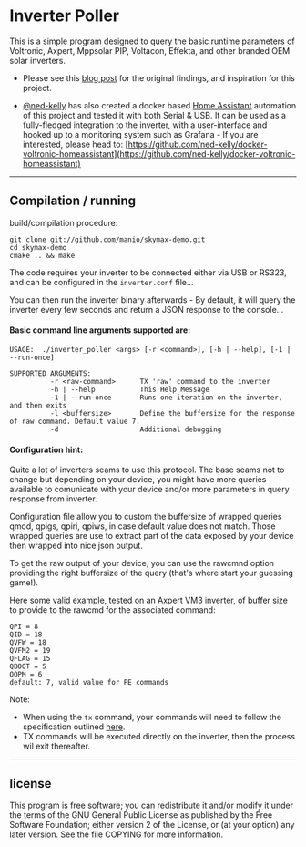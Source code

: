 # Inverter Poller

This is a simple program designed to query the basic runtime parameters of Voltronic, Axpert, Mppsolar PIP, Voltacon, Effekta, and other branded OEM solar inverters.

- Please see this [blog post](https://skyboo.net/2017/03/monitoring-voltronic-power-axpert-mex-inverter-under-linux/) for the original findings, and inspiration for this project.

- [@ned-kelly](https://github.com/ned-kelly/) has also created a docker based [Home Assistant](https://www.home-assistant.io/) automation of this project and tested
it with both Serial & USB. It can be used as a fully-fledged integration to the inverter, with a user-interface and hooked up to a monitoring system such as Grafana - If you are interested, please head to:
[https://github.com/ned-kelly/docker-voltronic-homeassistant](https://github.com/ned-kelly/docker-voltronic-homeassistant)

------------------------------------------------------------

## Compilation / running

build/compilation procedure:

```
git clone git://github.com/manio/skymax-demo.git
cd skymax-demo
cmake .. && make
```

The code requires your inverter to be connected either via USB or RS323, and can be configured in the `inverter.conf` file... 


You can then run the inverter binary afterwards - By default, it will query the inverter every few seconds and return a JSON response to the console...


#### Basic command line arguments supported are:

```
USAGE:  ./inverter_poller <args> [-r <command>], [-h | --help], [-1 | --run-once]

SUPPORTED ARGUMENTS:
          -r <raw-command>      TX 'raw' command to the inverter
          -h | --help           This Help Message
          -1 | --run-once       Runs one iteration on the inverter, and then exits
          -l <buffersize>       Define the buffersize for the response of raw command. Default value 7. 
          -d                    Additional debugging

```

#### Configuration hint:

Quite a lot of inverters seams to use this protocol. The base seams not to change but depending on your device, you might have more queries available to comunicate with your device and/or more parameters in query response from inverter. 

Configuration file allow you to custom the buffersize of wrapped queries qmod, qpigs, qpiri, qpiws, in case default value does not match. Those wrapped queries are use to extract part of the data exposed by your device then wrapped into nice json output.

To get the raw output of your device, you can use the rawcmnd option providing the right buffersize of the query (that's where start your guessing game!).

Here some valid example, tested on an Axpert VM3 inverter, of buffer size to provide to the rawcmd for the associated command:

```
QPI = 8
QID = 18
QVFW = 18
QVFM2 = 19
QFLAG = 15
QBOOT = 5
QOPM = 6
default: 7, valid value for PE commands
```
Note:

- When using the `tx` command, your commands will need to follow the specification outlined [here](https://github.com/ned-kelly/docker-voltronic-homeassistant/blob/master/manual/HS_MS_MSX_RS232_Protocol_20140822_after_current_upgrade.pdf).
- TX commands will be executed directly on the inverter, then the process wil exit thereafter.

--------------------------------------------------------------------------------------
license
--------------------------------------------------------------------------------------
This program is free software; you can redistribute it and/or modify
it under the terms of the GNU General Public License as published by
the Free Software Foundation; either version 2 of the License, or
(at your option) any later version.
See the file COPYING for more information.
